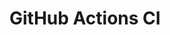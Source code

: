 # GitHub Actions CI




















































































































































































































































































































































































































































































































































































































































































































































































































































































































































